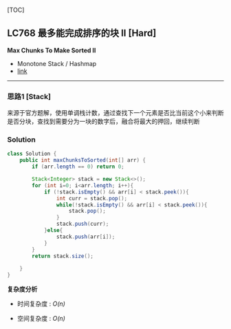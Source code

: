 [TOC]
## LC768 最多能完成排序的块 II [Hard]
**Max Chunks To Make Sorted II**

- Monotone Stack / Hashmap
- [link](https://leetcode.com/problems/max-chunks-to-make-sorted-ii/)
---
### 思路1 [Stack]
来源于官方题解，使用单调栈计数，通过查找下一个元素是否比当前这个小来判断是否分块，查找到需要分为一块的数字后，融合将最大的押回，继续判断

### Solution

```java
class Solution {
    public int maxChunksToSorted(int[] arr) {
        if (arr.length == 0) return 0;

        Stack<Integer> stack = new Stack<>();
        for (int i=0; i<arr.length; i++){
            if (!stack.isEmpty() && arr[i] < stack.peek()){
                int curr = stack.pop();
                while(!stack.isEmpty() && arr[i] < stack.peek()){
                    stack.pop();
                }
                stack.push(curr);
            }else{
                stack.push(arr[i]);
            }
        }
        return stack.size();
        
    }
}

```

**复杂度分析**

* 时间复杂度 : *O(n)*

* 空间复杂度 : *O(n)* 

